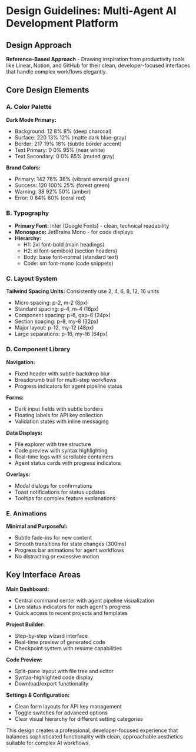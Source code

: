 # Design Guidelines: Multi-Agent AI Development Platform

## Design Approach
**Reference-Based Approach** - Drawing inspiration from productivity tools like Linear, Notion, and GitHub for their clean, developer-focused interfaces that handle complex workflows elegantly.

## Core Design Elements

### A. Color Palette
**Dark Mode Primary:**
- Background: 12 8% 8% (deep charcoal)
- Surface: 220 13% 12% (matte dark blue-gray)
- Border: 217 19% 18% (subtle border accent)
- Text Primary: 0 0% 95% (near white)
- Text Secondary: 0 0% 65% (muted gray)

**Brand Colors:**
- Primary: 142 76% 36% (vibrant emerald green)
- Success: 120 100% 25% (forest green)
- Warning: 38 92% 50% (amber)
- Error: 0 84% 60% (coral red)

### B. Typography
- **Primary Font:** Inter (Google Fonts) - clean, technical readability
- **Monospace:** JetBrains Mono - for code displays
- **Hierarchy:** 
  - H1: 2xl font-bold (main headings)
  - H2: xl font-semibold (section headers)
  - Body: base font-normal (standard text)
  - Code: sm font-mono (code snippets)

### C. Layout System
**Tailwind Spacing Units:** Consistently use 2, 4, 6, 8, 12, 16 units
- Micro spacing: p-2, m-2 (8px)
- Standard spacing: p-4, m-4 (16px) 
- Component spacing: p-6, gap-6 (24px)
- Section spacing: p-8, my-8 (32px)
- Major layout: p-12, my-12 (48px)
- Large separations: p-16, my-16 (64px)

### D. Component Library

**Navigation:**
- Fixed header with subtle backdrop blur
- Breadcrumb trail for multi-step workflows
- Progress indicators for agent pipeline status

**Forms:**
- Dark input fields with subtle borders
- Floating labels for API key collection
- Validation states with inline messaging

**Data Displays:**
- File explorer with tree structure
- Code preview with syntax highlighting
- Real-time logs with scrollable containers
- Agent status cards with progress indicators

**Overlays:**
- Modal dialogs for confirmations
- Toast notifications for status updates
- Tooltips for complex feature explanations

### E. Animations
**Minimal and Purposeful:**
- Subtle fade-ins for new content
- Smooth transitions for state changes (300ms)
- Progress bar animations for agent workflows
- No distracting or excessive motion

## Key Interface Areas

**Main Dashboard:**
- Central command center with agent pipeline visualization
- Live status indicators for each agent's progress
- Quick access to recent projects and templates

**Project Builder:**
- Step-by-step wizard interface
- Real-time preview of generated code
- Checkpoint system with resume capabilities

**Code Preview:**
- Split-pane layout with file tree and editor
- Syntax-highlighted code display
- Download/export functionality

**Settings & Configuration:**
- Clean form layouts for API key management
- Toggle switches for advanced options
- Clear visual hierarchy for different setting categories

This design creates a professional, developer-focused experience that balances sophisticated functionality with clean, approachable aesthetics suitable for complex AI workflows.
